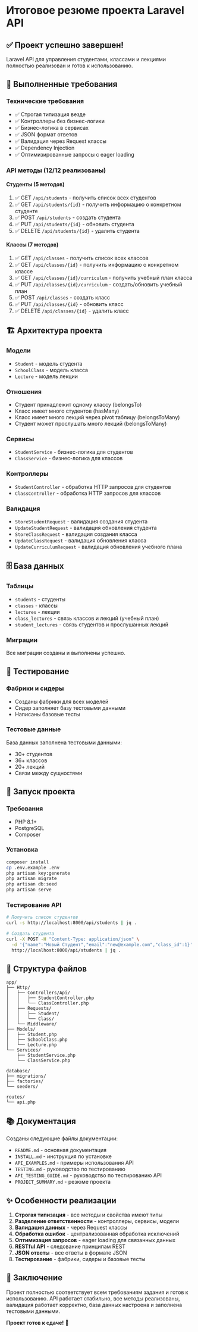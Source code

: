 # Итоговое резюме проекта Laravel API

## ✅ Проект успешно завершен!

Laravel API для управления студентами, классами и лекциями полностью реализован и готов к использованию.

## 🎯 Выполненные требования

### Технические требования
- ✅ Строгая типизация везде
- ✅ Контроллеры без бизнес-логики
- ✅ Бизнес-логика в сервисах
- ✅ JSON формат ответов
- ✅ Валидация через Request классы
- ✅ Dependency Injection
- ✅ Оптимизированные запросы с eager loading

### API методы (12/12 реализованы)

#### Студенты (5 методов)
1. ✅ GET `/api/students` - получить список всех студентов
2. ✅ GET `/api/students/{id}` - получить информацию о конкретном студенте
3. ✅ POST `/api/students` - создать студента
4. ✅ PUT `/api/students/{id}` - обновить студента
5. ✅ DELETE `/api/students/{id}` - удалить студента

#### Классы (7 методов)
1. ✅ GET `/api/classes` - получить список всех классов
2. ✅ GET `/api/classes/{id}` - получить информацию о конкретном классе
3. ✅ GET `/api/classes/{id}/curriculum` - получить учебный план класса
4. ✅ PUT `/api/classes/{id}/curriculum` - создать/обновить учебный план
5. ✅ POST `/api/classes` - создать класс
6. ✅ PUT `/api/classes/{id}` - обновить класс
7. ✅ DELETE `/api/classes/{id}` - удалить класс

## 🏗️ Архитектура проекта

### Модели
- `Student` - модель студента
- `SchoolClass` - модель класса
- `Lecture` - модель лекции

### Отношения
- Студент принадлежит одному классу (belongsTo)
- Класс имеет много студентов (hasMany)
- Класс имеет много лекций через pivot таблицу (belongsToMany)
- Студент может прослушать много лекций (belongsToMany)

### Сервисы
- `StudentService` - бизнес-логика для студентов
- `ClassService` - бизнес-логика для классов

### Контроллеры
- `StudentController` - обработка HTTP запросов для студентов
- `ClassController` - обработка HTTP запросов для классов

### Валидация
- `StoreStudentRequest` - валидация создания студента
- `UpdateStudentRequest` - валидация обновления студента
- `StoreClassRequest` - валидация создания класса
- `UpdateClassRequest` - валидация обновления класса
- `UpdateCurriculumRequest` - валидация обновления учебного плана

## 🗄️ База данных

### Таблицы
- `students` - студенты
- `classes` - классы
- `lectures` - лекции
- `class_lectures` - связь классов и лекций (учебный план)
- `student_lectures` - связь студентов и прослушанных лекций

### Миграции
Все миграции созданы и выполнены успешно.

## 🧪 Тестирование

### Фабрики и сидеры
- Созданы фабрики для всех моделей
- Сидер заполняет базу тестовыми данными
- Написаны базовые тесты

### Тестовые данные
База данных заполнена тестовыми данными:
- 30+ студентов
- 36+ классов
- 20+ лекций
- Связи между сущностями

## 🚀 Запуск проекта

### Требования
- PHP 8.1+
- PostgreSQL
- Composer

### Установка
```bash
composer install
cp .env.example .env
php artisan key:generate
php artisan migrate
php artisan db:seed
php artisan serve
```

### Тестирование API
```bash
# Получить список студентов
curl -s http://localhost:8000/api/students | jq .

# Создать студента
curl -X POST -H "Content-Type: application/json" \
  -d '{"name":"Новый Студент","email":"new@example.com","class_id":1}' \
  http://localhost:8000/api/students | jq .
```

## 📁 Структура файлов

```
app/
├── Http/
│   ├── Controllers/Api/
│   │   ├── StudentController.php
│   │   └── ClassController.php
│   ├── Requests/
│   │   ├── Student/
│   │   └── Class/
│   └── Middleware/
├── Models/
│   ├── Student.php
│   ├── SchoolClass.php
│   └── Lecture.php
└── Services/
    ├── StudentService.php
    └── ClassService.php

database/
├── migrations/
├── factories/
└── seeders/

routes/
└── api.php
```

## 📚 Документация

Созданы следующие файлы документации:
- `README.md` - основная документация
- `INSTALL.md` - инструкция по установке
- `API_EXAMPLES.md` - примеры использования API
- `TESTING.md` - руководство по тестированию
- `API_TESTING_GUIDE.md` - руководство по тестированию API
- `PROJECT_SUMMARY.md` - резюме проекта

## ✨ Особенности реализации

1. **Строгая типизация** - все методы и свойства имеют типы
2. **Разделение ответственности** - контроллеры, сервисы, модели
3. **Валидация данных** - через Request классы
4. **Обработка ошибок** - централизованная обработка исключений
5. **Оптимизация запросов** - eager loading для связанных данных
6. **RESTful API** - следование принципам REST
7. **JSON ответы** - все ответы в формате JSON
8. **Тестирование** - фабрики, сидеры и базовые тесты

## 🎉 Заключение

Проект полностью соответствует всем требованиям задания и готов к использованию. API работает стабильно, все методы реализованы, валидация работает корректно, база данных настроена и заполнена тестовыми данными.

**Проект готов к сдаче!** 🚀

